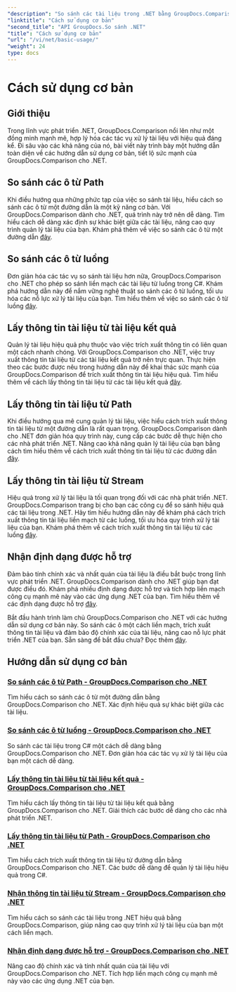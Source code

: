 ```yaml
---
"description": "So sánh các tài liệu trong .NET bằng GroupDocs.Comparison. Tìm hiểu các hướng dẫn sử dụng cơ bản bao gồm so sánh ô, trích xuất thông tin tài liệu và các định dạng được hỗ trợ."
"linktitle": "Cách sử dụng cơ bản"
"second_title": "API GroupDocs.So sánh .NET"
"title": "Cách sử dụng cơ bản"
"url": "/vi/net/basic-usage/"
"weight": 24
type: docs
---
```

# Cách sử dụng cơ bản

## Giới thiệu

Trong lĩnh vực phát triển .NET, GroupDocs.Comparison nổi lên như một đồng minh mạnh mẽ, hợp lý hóa các tác vụ xử lý tài liệu với hiệu quả đáng kể. Đi sâu vào các khả năng của nó, bài viết này trình bày một hướng dẫn toàn diện về các hướng dẫn sử dụng cơ bản, tiết lộ sức mạnh của GroupDocs.Comparison cho .NET.

## So sánh các ô từ Path
Khi điều hướng qua những phức tạp của việc so sánh tài liệu, hiểu cách so sánh các ô từ một đường dẫn là một kỹ năng cơ bản. Với GroupDocs.Comparison dành cho .NET, quá trình này trở nên dễ dàng. Tìm hiểu cách dễ dàng xác định sự khác biệt giữa các tài liệu, nâng cao quy trình quản lý tài liệu của bạn. Khám phá thêm về việc so sánh các ô từ một đường dẫn [đây](./compare-cells-from-path/).

## So sánh các ô từ luồng
Đơn giản hóa các tác vụ so sánh tài liệu hơn nữa, GroupDocs.Comparison cho .NET cho phép so sánh liền mạch các tài liệu từ luồng trong C#. Khám phá hướng dẫn này để nắm vững nghệ thuật so sánh các ô từ luồng, tối ưu hóa các nỗ lực xử lý tài liệu của bạn. Tìm hiểu thêm về việc so sánh các ô từ luồng [đây](./compare-cells-from-stream/).

## Lấy thông tin tài liệu từ tài liệu kết quả
Quản lý tài liệu hiệu quả phụ thuộc vào việc trích xuất thông tin có liên quan một cách nhanh chóng. Với GroupDocs.Comparison cho .NET, việc truy xuất thông tin tài liệu từ các tài liệu kết quả trở nên trực quan. Thực hiện theo các bước được nêu trong hướng dẫn này để khai thác sức mạnh của GroupDocs.Comparison để trích xuất thông tin tài liệu hiệu quả. Tìm hiểu thêm về cách lấy thông tin tài liệu từ các tài liệu kết quả [đây](./get-document-info-from-result-document/).

## Lấy thông tin tài liệu từ Path
Khi điều hướng qua mê cung quản lý tài liệu, việc hiểu cách trích xuất thông tin tài liệu từ một đường dẫn là rất quan trọng. GroupDocs.Comparison dành cho .NET đơn giản hóa quy trình này, cung cấp các bước dễ thực hiện cho các nhà phát triển .NET. Nâng cao khả năng quản lý tài liệu của bạn bằng cách tìm hiểu thêm về cách trích xuất thông tin tài liệu từ các đường dẫn [đây](./get-document-info-from-path/).

## Lấy thông tin tài liệu từ Stream
Hiệu quả trong xử lý tài liệu là tối quan trọng đối với các nhà phát triển .NET. GroupDocs.Comparison trang bị cho bạn các công cụ để so sánh hiệu quả các tài liệu trong .NET. Hãy tìm hiểu hướng dẫn này để khám phá cách trích xuất thông tin tài liệu liền mạch từ các luồng, tối ưu hóa quy trình xử lý tài liệu của bạn. Khám phá thêm về cách trích xuất thông tin tài liệu từ các luồng [đây](./get-document-info-from-stream/).

## Nhận định dạng được hỗ trợ
Đảm bảo tính chính xác và nhất quán của tài liệu là điều bắt buộc trong lĩnh vực phát triển .NET. GroupDocs.Comparison dành cho .NET giúp bạn đạt được điều đó. Khám phá nhiều định dạng được hỗ trợ và tích hợp liền mạch công cụ mạnh mẽ này vào các ứng dụng .NET của bạn. Tìm hiểu thêm về các định dạng được hỗ trợ [đây](./get-supported-formats/).

Bắt đầu hành trình làm chủ GroupDocs.Comparison cho .NET với các hướng dẫn sử dụng cơ bản này. So sánh các ô một cách liền mạch, trích xuất thông tin tài liệu và đảm bảo độ chính xác của tài liệu, nâng cao nỗ lực phát triển .NET của bạn. Sẵn sàng để bắt đầu chưa? Đọc thêm [đây](https://tutorials.groupdocs.com/comparison/net).
## Hướng dẫn sử dụng cơ bản
### [So sánh các ô từ Path - GroupDocs.Comparison cho .NET](./compare-cells-from-path/)
Tìm hiểu cách so sánh các ô từ một đường dẫn bằng GroupDocs.Comparison cho .NET. Xác định hiệu quả sự khác biệt giữa các tài liệu.
### [So sánh các ô từ luồng - GroupDocs.Comparison cho .NET](./compare-cells-from-stream/)
So sánh các tài liệu trong C# một cách dễ dàng bằng GroupDocs.Comparison cho .NET. Đơn giản hóa các tác vụ xử lý tài liệu của bạn một cách dễ dàng.
### [Lấy thông tin tài liệu từ tài liệu kết quả - GroupDocs.Comparison cho .NET](./get-document-info-from-result-document/)
Tìm hiểu cách lấy thông tin tài liệu từ tài liệu kết quả bằng GroupDocs.Comparison cho .NET. Giải thích các bước dễ dàng cho các nhà phát triển .NET.
### [Lấy thông tin tài liệu từ Path - GroupDocs.Comparison cho .NET](./get-document-info-from-path/)
Tìm hiểu cách trích xuất thông tin tài liệu từ đường dẫn bằng GroupDocs.Comparison cho .NET. Các bước dễ dàng để quản lý tài liệu hiệu quả trong C#.
### [Nhận thông tin tài liệu từ Stream - GroupDocs.Comparison cho .NET](./get-document-info-from-stream/)
Tìm hiểu cách so sánh các tài liệu trong .NET hiệu quả bằng GroupDocs.Comparison, giúp nâng cao quy trình xử lý tài liệu của bạn một cách liền mạch.
### [Nhận định dạng được hỗ trợ - GroupDocs.Comparison cho .NET](./get-supported-formats/)
Nâng cao độ chính xác và tính nhất quán của tài liệu với GroupDocs.Comparison cho .NET. Tích hợp liền mạch công cụ mạnh mẽ này vào các ứng dụng .NET của bạn.